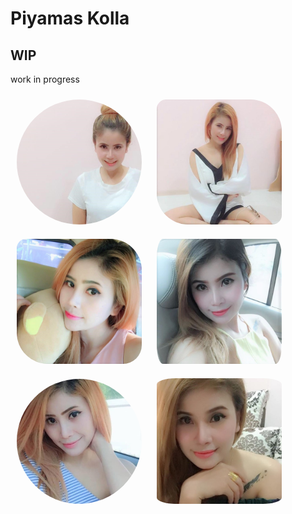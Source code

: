 # Piyamas Kolla

## WIP

work in progress

<img src="img/1.jpg" width="200" style="margin:10px;border-radius:50%" />
<img src="img/2.jpg" width="200" style="margin:10px;border-radius:15px 50px;" />
<img src="img/3.jpg" width="200" style="margin:10px;border-radius:15px 50px 30px;" />

<img src="img/4.jpg" width="200" style="margin:10px;border-radius:10px/30px;" />
<img src="img/5.jpg" width="200" style="margin:10px;border-radius:50%" />
<img src="img/6.jpg" width="200" style="margin:10px;border-radius:30px/10px;" />